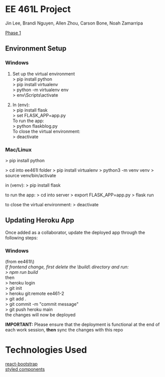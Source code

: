 # EE 461L Project
Jin Lee, Brandi Nguyen, Allen Zhou, Carson Bone, Noah Zamarripa  

[Phase 1](https://github.com/jin-lee-00/ee461l/wiki/Phase-1)

## Environment Setup  

### Windows
1. Set up the virtual environment  
\> pip install python  
\> pip install virtualenv  
\> python -m virtualenv env  
\> env\Scripts\activate  

3. In (env):  
\> pip install flask  
\> set FLASK_APP=app.py  
To run the app:  
\> python flaskblog.py  
To close the virtual environment:  
\> deactivate

### Mac/Linux
\> pip install python
 
\> cd into ee461l folder
\> pip install virtualenv
\> python3 -m venv venv
\> source venv/bin/activate
 
in (venv):
\> pip install flask
 
to run the app:
\> cd into server
\> export FLASK_APP=app.py
\> flask run
 
to close the virtual environment: 
\> deactivate

## Updating Heroku App  
Once added as a collaborator, update the deployed app through the following steps:  

### Windows  
(from ee461l\\)  
*If frontend change, first delete the \\build\\ directory and run:  
\> npm run build*  
then  
\> heroku login  
\> git init  
\> heroku git:remote ee461-2  
\> git add .  
\> git commit -m "commit message"  
\> git push heroku main  
the changes will now be deployed  

**IMPORTANT:** Please ensure that the deployment is functional at the end of each work session, **then** sync the changes with this repo

# Technologies Used
[react-bootstrap](https://react-bootstrap.netlify.app/getting-started/introduction/)  
[styled components](https://styled-components.com/)
